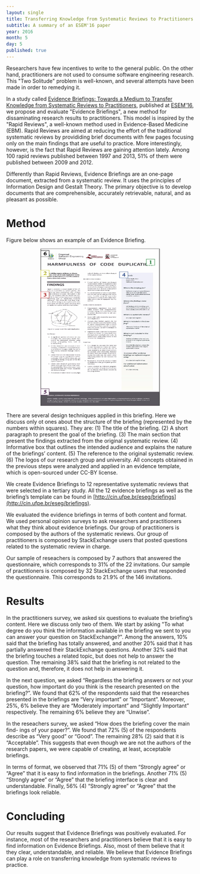 ```yaml
---
layout: single
title: Transferring Knowledge from Systematic Reviews to Practitioners
subtitle: A summary of an ESEM'16 paper
year: 2016
month: 5
day: 5
published: true
---
```


Researchers have few incentives to write to the general public. On the other hand, practitioners are not used to consume software engineering research. This "Two Solitude" problem is well-known, and several attempts have been made in order to remedying it.

In a study called [Evidence Briefings: Towards a Medium to Transfer Knowledge from Systematic Reviews to Practitioners](/lost+found/esem2016.pdf), published at [ESEM'16](http://alarcos.esi.uclm.es/eseiw2016/esem/), we propose and evaluate "Evidence Briefings", a new method for dissaminating research results to practitioners. This model is inspired by the "Rapid Reviews", a well-known method used in Evidence-Based Medicine (EBM). Rapid Reviews are aimed at reducing the effort of the traditional systematic reviews by provididing brief documents with few pages focusing only on the main findings that are useful to practice. More interestingly, however, is the fact that Rapid Reviews are gaining attention lately. Among 100 rapid reviews published between 1997 and 2013, 51% of them were published between 2009 and 2012.

Differently than Rapid Reviews, Evidence Briefings are an one-page document, extracted from a systematic review. It uses the principles of Information Design and Gestalt Theory. The primary objective is to develop documents that are comprehensible, accurately retrievable, natural, and as pleasant as possible.


# Method

Figure below shows an example of an Evidence Briefing.

<center>
<img src="/images/briefing-structure.png" alt="Gustavo Pinto" width="320" height="421" />
</center>

There are several design techniques applied in this briefing. Here we discuss only ot ones about the structure of the briefing (represented by the numbers within squares). They are: (1) The title of the briefing. (2) A short paragraph to present the goal of the briefing. (3) The main section that present the findings extracted from the original systematic review. (4) Informative box that outlines the intended audience and explains the nature of the briefings’ content. (5) The reference to the original systematic review. (6) The logos of our research group and university. All concepts obtained in the previous steps were analyzed and applied in an evidence template, which is open-sourced under CC-BY license.

We create Evidence Briefings to 12 representative systematic reviews that were selected in a tertiary study. All the 12 evidence briefings as well as the briefing’s template can be found in [http://cin.ufpe.br/eseg/briefings](http://cin.ufpe.br/eseg/briefings).

We evaluated the evidence briefings in terms of both content and format. We used personal opinion surveys to ask researchers and practitioners what they think about evidence briefings. Our group of practitioners is composed by the authors of the systematic reviews. Our group of practitioners is composed by StackExchange users that posted questions related to the systematic review in charge.

Our sample of reseachers is composed by 7 authors that answered the questionnaire, which corresponds to 31% of the 22 invitations. Our sample of practitioners is composed by 32 StackExchange users that responded the questionnaire. This corresponds to 21.9% of the 146 invitations.

# Results

In the practitioners survey, we asked six questions to evaluate the briefing’s content. Here we discuss only two of them. We start by asking "To what degree do you think the information available in the briefing we sent to you can answer your question on StackExchange?". Among the answers, 10% said that the briefing has totally answered, and another 20% said that it has partially answered their StackExchange questions. Another 32% said that the briefing touches a related topic, but does not help to answer the question. The remaining 38% said that the briefing is not related to the question and, therefore, it does not help in answering it.

In the next question, we asked “Regardless the briefing answers or not your question, how important do you think is the research presented on the briefing?”. We found that 62% of the respondents said that the researches presented in the briefings are “Very important” or “Important”. Moreover, 25%, 6% believe they are “Moderately important” and “Slightly Important” respectively. The remaining 6% believe they are “Unwise”.


In the reseachers survey, we asked “How does the briefing cover the main find- ings of your paper?”. We found that 72% (5) of the respondents describe as “Very good” or “Good”. The remaining 28% (2) said that it is “Acceptable”. This suggests that even though we are not the authors of the research papers, we were capable of creating, at least, acceptable briefings.

In terms of format, we observed that 71% (5) of them “Strongly agree” or “Agree” that it is easy to find information in the briefings. Another 71% (5) “Strongly agree” or “Agree” that the briefing interface is clear and understandable. Finally, 56% (4) “Strongly agree” or “Agree” that the briefings look reliable.

# Concluding

Our results suggest that Evidence Briefings was positively evaluated. For instance, most of the researchers and practitioners believe that it is easy to find information on Evidence Briefings. Also, most of them believe that it they clear, understandable, and reliable. We believe that Evidence Briefings can play a role on transferring knowledge from systematic reviews to practice.
